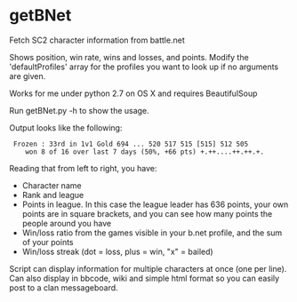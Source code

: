 getBNet
=======

Fetch SC2 character information from battle.net

Shows position, win rate, wins and losses, and points.
Modify the 'defaultProfiles' array for the profiles you want to look up if no arguments are given.

Works for me under python 2.7 on OS X and requires BeautifulSoup

Run getBNet.py -h to show the usage.

Output looks like the following:

     Frozen : 33rd in 1v1 Gold 694 ... 520 517 515 [515] 512 505
        won 8 of 16 over last 7 days (50%, +66 pts) +.++....++.++.+.

Reading that from left to right, you have:
- Character name
- Rank and league
- Points in league.  In this case the league leader has 636 points, your own points are in square brackets, and you can see how many points the people around you have
- Win/loss ratio from the games visible in your b.net profile, and the sum of your points
- Win/loss streak (dot = loss, plus = win, "x" = bailed)


Script can display information for multiple characters at once (one per line).  Can also display in bbcode, wiki and simple html format so you can easily post to a clan messageboard.